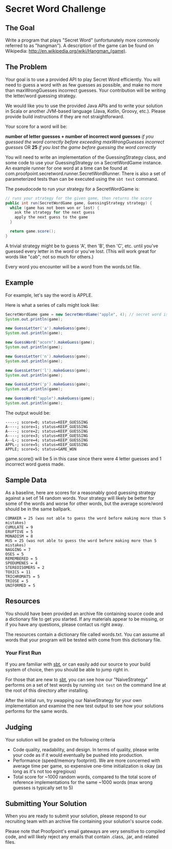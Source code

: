 # Secret Word Challenge

## The Goal
Write a program that plays "Secret Word" (unfortunately more commonly referred to as "hangman"). A description of the game can be found on Wikipedia: http://en.wikipedia.org/wiki/Hangman_(game).

## The Problem
Your goal is to use a provided API to play Secret Word efficiently. You will need to guess a word with as few guesses as possible, and make no more than maxWrongGuesses incorrect guesses. Your contribution will be writing the letter/word guessing strategy.

We would like you to use the provided Java APIs and to write your solution in Scala or another JVM-based language (Java, Kotlin, Groovy, etc.). Please provide build instructions if they are not straightforward.

Your score for a word will be:

   **number of letter guesses + number of incorrect word guesses** _if you guessed the word correctly before exceeding maxWrongGuesses incorrect guesses_
OR
   **25** _if you lost the game before guessing the word correctly_

You will need to write an implementation of the GuessingStrategy class, and some code to use your GuessingStrategy on a SecretWordGame instance. An example runner for one word at a time can be found at com.proofpoint.secretword.runner.SecretWordRunner. There is also a set of parameterized tests than can be executed using the ```sbt test``` command.

The pseudocode to run your strategy for a SecretWordGame is:

```java
// runs your strategy for the given game, then returns the score
public int run(SecretWordGame game, GuessingStrategy strategy) {
  while (game has not been won or lost) {
    ask the strategy for the next guess
    apply the next guess to the game
  }

  return game.score();
}
```

A trivial strategy might be to guess 'A', then 'B', then 'C', etc. until you've guessed every letter in the word or you've lost. (This will work great for words like "cab"; not so much for others.)

Every word you encounter will be a word from the words.txt file.

## Example

For example, let's say the word is APPLE.

Here is what a series of calls might look like:

```java
SecretWordGame game = new SecretWordGame("apple", 4); // secret word is apple, 4 wrong guesses are allowed
System.out.println(game);

new GuessLetter('a').makeGuess(game);
System.out.println(game);

new GuessWord("acorn").makeGuess(game);
System.out.println(game);

new GuessLetter('n').makeGuess(game);
System.out.println(game);

new GuessLetter('l').makeGuess(game);
System.out.println(game);

new GuessLetter('p').makeGuess(game);
System.out.println(game);

new GuessWord("apple").makeGuess(game);
System.out.println(game);
```

The output would be:

```
-----; score=0; status=KEEP_GUESSING
A----; score=1; status=KEEP_GUESSING
A----; score=2; status=KEEP_GUESSING
A----; score=3; status=KEEP_GUESSING
A--L-; score=4; status=KEEP_GUESSING
APPL-; score=5; status=KEEP_GUESSING
APPLE; score=5; status=GAME_WON
```

game.score() will be 5 in this case since there were 4 letter guesses and 1 incorrect word guess made.

## Sample Data
As a baseline, here are scores for a reasonably good guessing strategy against a set of 14 random words. Your strategy will likely be better for some of the words and worse for other words, but the average score/word should be in the same ballpark.

```
COMAKER = 25 (was not able to guess the word before making more than 5 mistakes)
CUMULATE = 9
ERUPTIVE = 5
MONADISM = 8
MUS = 25 (was not able to guess the word before making more than 5 mistakes)
NAGGING = 7
OSES = 5
REMEMBERED = 5
SPODUMENES = 4
STEREOISOMERS = 2
TOXICS = 11
TRICHROMATS = 5
TRIOSE = 5
UNIFORMED = 5
```


## Resources

You should have been provided an archive file containing source code and a dictionary file to get you started. If any materials appear to be missing, or if you have any questions, please contact us right away.

The resources contain a dictionary file called words.txt. You can assume all words that your program will be tested with come from this dictionary file.

### Your First Run

If you are familiar with [sbt](https://www.scala-sbt.org/), or can easily add our source to your build system of choice, then you should be able to jump right in.

For those that are new to [sbt](https://www.scala-sbt.org/), you can see how our "NaiveStrategy" performs on a set of test words by running ```sbt test``` on the command line at the root of this directory after installing.

After the initial run, try swapping our NaiveStrategy for your own implementation and examine the new test output to see how your solutions performs for the same words. 

## Judging

Your solution will be graded on the following criteria

* Code quality, readability, and design. In terms of quality, please write your code as if it would eventually be pushed into production.
* Performance (speed/memory footprint). We are more concerned with average time per game, so expensive one-time initialization is okay (as long as it's not too egregious)
* Total score for ~1000 random words, compared to the total score of reference implementations for the same ~1000 words (max wrong guesses is typically set to 5)

## Submitting Your Solution

When you are ready to submit your solution, please respond to our recruiting team with an archive file containing your solution's source code.

Please note that Proofpoint's email gateways are very sensitive to compiled code, and will likely reject any emails that contain .class, .jar, and related files.
